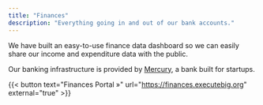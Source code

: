 ```yaml
---
title: "Finances"
description: "Everything going in and out of our bank accounts."
---
```


We have built an easy-to-use finance data dashboard so we can easily share our income and expenditure data with the public.

Our banking infrastructure is provided by [Mercury](https://mercury.com/), a bank built for startups.

{{< button text="Finances Portal »" url="https://finances.executebig.org" external="true" >}}
